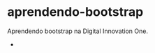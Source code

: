 # aprendendo-bootstrap
 Aprendendo bootstrap na Digital Innovation One.

* <link rel="stylesheet" type="text/css" href="bootstrap/bootstrap/css/bootstrap.min.css">
